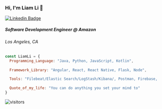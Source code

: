 ### Hi, I'm Liam Li 👋
[![Linkedin Badge](https://img.shields.io/badge/-Liam_Li-blue?style=flat-square&logo=Linkedin&logoColor=white&link=https://www.linkedin.com/in/yangliliam/)](https://www.linkedin.com/in/yangliliam/)

##### Software Development Engineer @ Amazon
###### Los Angeles, CA


```JavaScript
const LiamLi = {
  Programming_Language: "Java, Python, JavaScript, Kotlin",
  
  Framework_Library: "Angular, React, React Native, Flask, Node",
  
  Tools: "Filebeat/Elastic Search/LogStash/Kibana/, Postman, Firebase, Docker, Kubernetes",
  
  Quote_of_my_life: "You can do anything you set your mind to"
}

```


![visitors](https://visitor-badge.glitch.me/badge?page_id=liamlacuna.liamlacuna)
